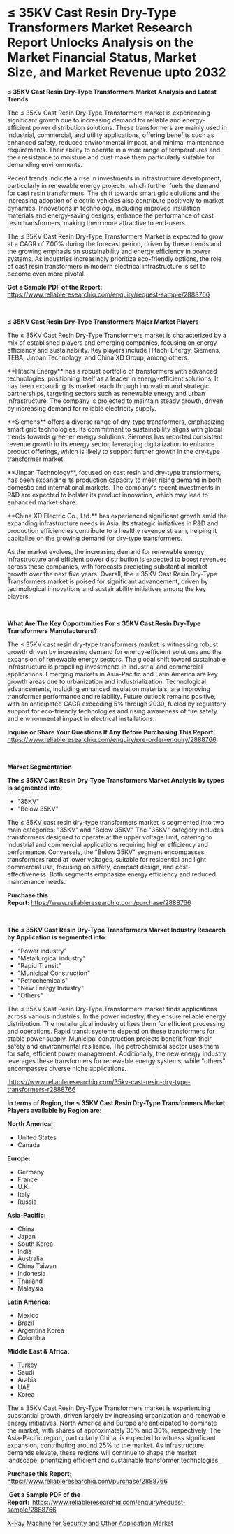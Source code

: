<p><h1>≤ 35KV Cast Resin Dry-Type Transformers Market Research Report Unlocks Analysis on the Market Financial Status, Market Size, and Market Revenue upto 2032</h1></p><p><strong>≤ 35KV Cast Resin Dry-Type Transformers Market Analysis and Latest Trends</strong></p>
<p><p>The ≤ 35KV Cast Resin Dry-Type Transformers market is experiencing significant growth due to increasing demand for reliable and energy-efficient power distribution solutions. These transformers are mainly used in industrial, commercial, and utility applications, offering benefits such as enhanced safety, reduced environmental impact, and minimal maintenance requirements. Their ability to operate in a wide range of temperatures and their resistance to moisture and dust make them particularly suitable for demanding environments.</p><p>Recent trends indicate a rise in investments in infrastructure development, particularly in renewable energy projects, which further fuels the demand for cast resin transformers. The shift towards smart grid solutions and the increasing adoption of electric vehicles also contribute positively to market dynamics. Innovations in technology, including improved insulation materials and energy-saving designs, enhance the performance of cast resin transformers, making them more attractive to end-users.</p><p>The ≤ 35KV Cast Resin Dry-Type Transformers Market is expected to grow at a CAGR of 7.00% during the forecast period, driven by these trends and the growing emphasis on sustainability and energy efficiency in power systems. As industries increasingly prioritize eco-friendly options, the role of cast resin transformers in modern electrical infrastructure is set to become even more pivotal.</p></p>
<p><strong>Get a Sample PDF of the Report:&nbsp;</strong> <a href="https://www.reliableresearchiq.com/enquiry/request-sample/2888766?utm_campaign=3276&utm_medium=2&utm_source=Github&utm_content=ia&utm_term=14032025&utm_id=35kv-cast-resin-dry-type-transformers">https://www.reliableresearchiq.com/enquiry/request-sample/2888766</a></p>
<p>&nbsp;</p>
<p><strong>≤ 35KV Cast Resin Dry-Type Transformers Major Market Players</strong></p>
<p><p>The ≤ 35KV Cast Resin Dry-Type Transformers market is characterized by a mix of established players and emerging companies, focusing on energy efficiency and sustainability. Key players include Hitachi Energy, Siemens, TEBA, Jinpan Technology, and China XD Group, among others.</p><p>**Hitachi Energy** has a robust portfolio of transformers with advanced technologies, positioning itself as a leader in energy-efficient solutions. It has been expanding its market reach through innovation and strategic partnerships, targeting sectors such as renewable energy and urban infrastructure. The company is projected to maintain steady growth, driven by increasing demand for reliable electricity supply.</p><p>**Siemens** offers a diverse range of dry-type transformers, emphasizing smart grid technologies. Its commitment to sustainability aligns with global trends towards greener energy solutions. Siemens has reported consistent revenue growth in its energy sector, leveraging digitalization to enhance product offerings, which is likely to support further growth in the dry-type transformer market.</p><p>**Jinpan Technology**, focused on cast resin and dry-type transformers, has been expanding its production capacity to meet rising demand in both domestic and international markets. The company's recent investments in R&D are expected to bolster its product innovation, which may lead to enhanced market share.</p><p>**China XD Electric Co., Ltd.** has experienced significant growth amid the expanding infrastructure needs in Asia. Its strategic initiatives in R&D and production efficiencies contribute to a healthy revenue stream, helping it capitalize on the growing demand for dry-type transformers.</p><p>As the market evolves, the increasing demand for renewable energy infrastructure and efficient power distribution is expected to boost revenues across these companies, with forecasts predicting substantial market growth over the next five years. Overall, the ≤ 35KV Cast Resin Dry-Type Transformers market is poised for significant advancement, driven by technological innovations and sustainability initiatives among the key players.</p></p>
<p>&nbsp;</p>
<p><strong>What Are The Key Opportunities For ≤ 35KV Cast Resin Dry-Type Transformers Manufacturers?</strong></p>
<p><p>The ≤ 35KV cast resin dry-type transformers market is witnessing robust growth driven by increasing demand for energy-efficient solutions and the expansion of renewable energy sectors. The global shift toward sustainable infrastructure is propelling investments in industrial and commercial applications. Emerging markets in Asia-Pacific and Latin America are key growth areas due to urbanization and industrialization. Technological advancements, including enhanced insulation materials, are improving transformer performance and reliability. Future outlook remains positive, with an anticipated CAGR exceeding 5% through 2030, fueled by regulatory support for eco-friendly technologies and rising awareness of fire safety and environmental impact in electrical installations.</p></p>
<p><strong>Inquire or Share Your Questions If Any Before Purchasing This Report:</strong> <a href="https://www.reliableresearchiq.com/enquiry/pre-order-enquiry/2888766?utm_campaign=3276&utm_medium=2&utm_source=Github&utm_content=ia&utm_term=14032025&utm_id=35kv-cast-resin-dry-type-transformers">https://www.reliableresearchiq.com/enquiry/pre-order-enquiry/2888766</a></p>
<p>&nbsp;</p>
<p><strong>Market Segmentation</strong></p>
<p><strong>The ≤ 35KV Cast Resin Dry-Type Transformers Market Analysis by types is segmented into:</strong></p>
<p><ul><li>"35KV"</li><li>"Below 35KV"</li></ul></p>
<p><p>The ≤ 35KV cast resin dry-type transformers market is segmented into two main categories: "35KV" and "Below 35KV." The "35KV" category includes transformers designed to operate at the upper voltage limit, catering to industrial and commercial applications requiring higher efficiency and performance. Conversely, the "Below 35KV" segment encompasses transformers rated at lower voltages, suitable for residential and light commercial use, focusing on safety, compact design, and cost-effectiveness. Both segments emphasize energy efficiency and reduced maintenance needs.</p></p>
<p><strong>Purchase this Report:&nbsp;</strong><a href="https://www.reliableresearchiq.com/purchase/2888766?utm_campaign=3276&utm_medium=2&utm_source=Github&utm_content=ia&utm_term=14032025&utm_id=35kv-cast-resin-dry-type-transformers">https://www.reliableresearchiq.com/purchase/2888766</a></p>
<p>&nbsp;</p>
<p><strong>The ≤ 35KV Cast Resin Dry-Type Transformers Market Industry Research by Application is segmented into:</strong></p>
<p><ul><li>"Power industry"</li><li>"Metallurgical industry"</li><li>"Rapid Transit"</li><li>"Municipal Construction"</li><li>"Petrochemicals"</li><li>"New Energy Industry"</li><li>"Others"</li></ul></p>
<p><p>The ≤ 35KV Cast Resin Dry-Type Transformers market finds applications across various industries. In the power industry, they ensure reliable energy distribution. The metallurgical industry utilizes them for efficient processing and operations. Rapid transit systems depend on these transformers for stable power supply. Municipal construction projects benefit from their safety and environmental resilience. The petrochemical sector uses them for safe, efficient power management. Additionally, the new energy industry leverages these transformers for renewable energy systems, while "others" encompasses diverse niche applications.</p></p>
<p><a href="https://www.reliableresearchiq.com/35kv-cast-resin-dry-type-transformers-r2888766?utm_campaign=3276&utm_medium=2&utm_source=Github&utm_content=ia&utm_term=14032025&utm_id=35kv-cast-resin-dry-type-transformers">&nbsp;https://www.reliableresearchiq.com/35kv-cast-resin-dry-type-transformers-r2888766</a></p>
<p><strong>In terms of Region, the ≤ 35KV Cast Resin Dry-Type Transformers Market Players available by Region are:</strong></p>
<p>
    <p> <strong> North America: </strong>
        <ul>
            <li>United States</li>
            <li>Canada</li>
        </ul>
        </p> 
    <p> <strong> Europe: </strong>
        <ul>
            <li>Germany</li>
            <li>France</li>
            <li>U.K.</li>
            <li>Italy</li>
            <li>Russia</li>
        </ul>
        </p> 
    <p> <strong> Asia-Pacific: </strong>
        <ul>
            <li>China</li>
            <li>Japan</li>
            <li>South Korea</li>
            <li>India</li>
            <li>Australia</li>
            <li>China Taiwan</li>
            <li>Indonesia</li>
            <li>Thailand</li>
            <li>Malaysia</li>
        </ul>
        </p> 
    <p> <strong> Latin America: </strong>
        <ul>
            <li>Mexico</li>
            <li>Brazil</li>
            <li>Argentina Korea</li>
            <li>Colombia</li>
        </ul>
        </p> 
    <p> <strong> Middle East & Africa: </strong>
        <ul>
            <li>Turkey</li>
            <li>Saudi</li>
            <li>Arabia</li>
            <li>UAE</li>
            <li>Korea</li>
        </ul>
    </p>
    </p>
<p><p>The ≤ 35KV Cast Resin Dry-Type Transformers market is experiencing substantial growth, driven largely by increasing urbanization and renewable energy initiatives. North America and Europe are anticipated to dominate the market, with shares of approximately 35% and 30%, respectively. The Asia-Pacific region, particularly China, is expected to witness significant expansion, contributing around 25% to the market. As infrastructure demands elevate, these regions will continue to shape the market landscape, prioritizing efficient and sustainable transformer technologies.</p></p>
<p><strong>Purchase this Report: </strong><a href="https://www.reliableresearchiq.com/purchase/2888766?utm_campaign=3276&utm_medium=2&utm_source=Github&utm_content=ia&utm_term=14032025&utm_id=35kv-cast-resin-dry-type-transformers">https://www.reliableresearchiq.com/purchase/2888766</a></p>
<p>&nbsp;<strong>Get a Sample PDF of the Report:&nbsp;&nbsp;</strong><a href="https://www.reliableresearchiq.com/enquiry/request-sample/2888766?utm_campaign=3276&utm_medium=2&utm_source=Github&utm_content=ia&utm_term=14032025&utm_id=35kv-cast-resin-dry-type-transformers">https://www.reliableresearchiq.com/enquiry/request-sample/2888766</a></p>
<p><strong></strong></p>
<p><p><a href="https://github.com/sirayedantte/Market-Research-Report-List-1/blob/main/x-ray-machine-for-security-and-other-application-market.md?utm_campaign=3276&utm_medium=2&utm_source=Github&utm_content=ia&utm_term=14032025&utm_id=35kv-cast-resin-dry-type-transformers">X-Ray Machine for Security and Other Application Market</a></p></p>